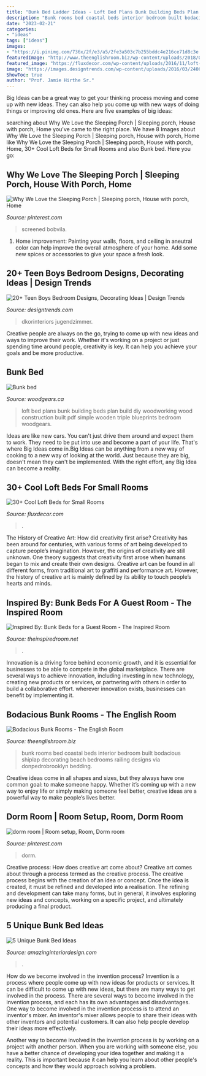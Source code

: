```yaml
---
title: "Bunk Bed Ladder Ideas - Loft Bed Plans Bunk Building Beds Plan Build Diy Woodworking Wood Construction Built Pdf Simple Wooden Triple Blueprints Bedroom Woodgears"
description: "Bunk rooms bed coastal beds interior bedroom built bodacious shiplap decorating beach bedrooms railing designs via donpedrobrooklyn bedding"
date: "2023-02-21"
categories:
- "ideas"
tags: ["ideas"]
images:
- "https://i.pinimg.com/736x/2f/e3/a5/2fe3a503c7b255bddc4e216ce71d8c3e.jpg"
featuredImage: "http://www.theenglishroom.biz/wp-content/uploads/2018/07/3a7dfcbb3f8df3fee4a1ce398a57e77a.jpg"
featured_image: "https://fluxdecor.com/wp-content/uploads/2016/11/loft-beds-for-small-rooms/3-loft-beds-for-small-rooms.jpg"
image: "https://images.designtrends.com/wp-content/uploads/2016/03/24062848/Sassy-Teen-Bedroom-Ideas.jpeg"
ShowToc: true
author: "Prof. Jamie Hirthe Sr."
---
```



Big Ideas can be a great way to get your thinking process moving and come up with new ideas. They can also help you come up with new ways of doing things or improving old ones. Here are five examples of big ideas: 

	

		
searching about Why We Love the Sleeping Porch | Sleeping porch, House with porch, Home you've came to the right place. We have 8 Images about Why We Love the Sleeping Porch | Sleeping porch, House with porch, Home like Why We Love the Sleeping Porch | Sleeping porch, House with porch, Home, 30+ Cool Loft Beds for Small Rooms and also Bunk bed. Here you go:
		
    
## Why We Love The Sleeping Porch | Sleeping Porch, House With Porch, Home

<img loading=lazy src="https://i.pinimg.com/736x/74/60/13/74601363c6a0ce3a3382ab921f19eaae.jpg" onerror="this.onerror=null;this.src='https://tse3.mm.bing.net/th?id=OIP.01e8olTW1oiWYcNyb70SUAHaJ3&amp;pid=15.1';" alt="Why We Love the Sleeping Porch | Sleeping porch, House with porch, Home">

_Source: pinterest.com_

>screened bobvila. 

	

1. Home improvement: Painting your walls, floors, and ceiling in aneutral color can help improve the overall atmosphere of your home. Add some new spices or accessories to give your space a fresh look. 

    
## 20+ Teen Boys Bedroom Designs, Decorating Ideas | Design Trends

<img loading=lazy src="https://images.designtrends.com/wp-content/uploads/2016/03/24062848/Sassy-Teen-Bedroom-Ideas.jpeg" onerror="this.onerror=null;this.src='https://tse1.mm.bing.net/th?id=OIP.yN1_WZCnSw8_8RdyOAQSBgHaLH&amp;pid=15.1';" alt="20+ Teen Boys Bedroom Designs, Decorating Ideas | Design Trends">

_Source: designtrends.com_

>dkorinteriors jugendzimmer. 

	

Creative people are always on the go, trying to come up with new ideas and ways to improve their work. Whether it's working on a project or just spending time around people, creativity is key. It can help you achieve your goals and be more productive.

    
## Bunk Bed

<img loading=lazy src="http://woodgears.ca/bed/bunk_bed/loft_construction.jpg" onerror="this.onerror=null;this.src='https://tse3.mm.bing.net/th?id=OIP.oklLNyiPgMnf0MXx7JJUuQHaIT&amp;pid=15.1';" alt="Bunk bed">

_Source: woodgears.ca_

>loft bed plans bunk building beds plan build diy woodworking wood construction built pdf simple wooden triple blueprints bedroom woodgears. 

	

Ideas are like new cars. You can't just drive them around and expect them to work. They need to be put into use and become a part of your life. That's where Big Ideas come in.Big Ideas can be anything from a new way of cooking to a new way of looking at the world. Just because they are big, doesn't mean they can't be implemented. With the right effort, any Big Idea can become a reality.

    
## 30+ Cool Loft Beds For Small Rooms

<img loading=lazy src="https://fluxdecor.com/wp-content/uploads/2016/11/loft-beds-for-small-rooms/3-loft-beds-for-small-rooms.jpg" onerror="this.onerror=null;this.src='https://tse2.mm.bing.net/th?id=OIP.H7xxyQYfmbtooZLPKkFn_AHaLq&amp;pid=15.1';" alt="30+ Cool Loft Beds for Small Rooms">

_Source: fluxdecor.com_

>. 

	

The History of Creative Art: How did creativity first arise?
Creativity has been around for centuries, with various forms of art being developed to capture people’s imagination. However, the origins of creativity are still unknown. One theory suggests that creativity first arose when humans began to mix and create their own designs. Creative art can be found in all different forms, from traditional art to graffiti and performance art. However, the history of creative art is mainly defined by its ability to touch people’s hearts and minds.

    
## Inspired By: Bunk Beds For A Guest Room - The Inspired Room

<img loading=lazy src="https://theinspiredroom.net/wp-content/uploads/2017/05/Green-built-in-bunk-beds.jpeg" onerror="this.onerror=null;this.src='https://tse1.mm.bing.net/th?id=OIP.LehQZnd8qzGKQCTZdAjAzgHaLH&amp;pid=15.1';" alt="Inspired By: Bunk Beds for a Guest Room - The Inspired Room">

_Source: theinspiredroom.net_

>. 

	

Innovation is a driving force behind economic growth, and it is essential for businesses to be able to compete in the global marketplace. There are several ways to achieve innovation, including investing in new technology, creating new products or services, or partnering with others in order to build a collaborative effort. wherever innovation exists, businesses can benefit by implementing it.

    
## Bodacious Bunk Rooms - The English Room

<img loading=lazy src="http://www.theenglishroom.biz/wp-content/uploads/2018/07/3a7dfcbb3f8df3fee4a1ce398a57e77a.jpg" onerror="this.onerror=null;this.src='https://tse1.mm.bing.net/th?id=OIP.o8jsOcrRpLK-Puwwh_cYEgHaLH&amp;pid=15.1';" alt="Bodacious Bunk Rooms - The English Room">

_Source: theenglishroom.biz_

>bunk rooms bed coastal beds interior bedroom built bodacious shiplap decorating beach bedrooms railing designs via donpedrobrooklyn bedding. 

	

Creative ideas come in all shapes and sizes, but they always have one common goal: to make someone happy. Whether it’s coming up with a new way to enjoy life or simply making someone feel better, creative ideas are a powerful way to make people’s lives better.

    
## Dorm Room | Room Setup, Room, Dorm Room

<img loading=lazy src="https://i.pinimg.com/736x/2f/e3/a5/2fe3a503c7b255bddc4e216ce71d8c3e.jpg" onerror="this.onerror=null;this.src='https://tse3.mm.bing.net/th?id=OIP.YNzZO2amO91X2hdtksXMhgHaJ3&amp;pid=15.1';" alt="dorm room | Room setup, Room, Dorm room">

_Source: pinterest.com_

>dorm. 

	

Creative process: How does creative art come about?
Creative art comes about through a process termed as the creative process. The creative process begins with the creation of an idea or concept. Once the idea is created, it must be refined and developed into a realisation. The refining and development can take many forms, but in general, it involves exploring new ideas and concepts, working on a specific project, and ultimately producing a final product.

    
## 5 Unique Bunk Bed Ideas

<img loading=lazy src="https://www.amazinginteriordesign.com/wp-content/uploads/2014/03/Doll-House-Bunk-Bed-1.jpg" onerror="this.onerror=null;this.src='https://tse4.mm.bing.net/th?id=OIP.CZFBo2EROo6eldE6VEDeuQHaLG&amp;pid=15.1';" alt="5 Unique Bunk Bed Ideas">

_Source: amazinginteriordesign.com_

>. 

	

How do we become involved in the invention process?
Invention is a process where people come up with new ideas for products or services. It can be difficult to come up with new ideas, but there are many ways to get involved in the process. There are several ways to become involved in the invention process, and each has its own advantages and disadvantages.
One way to become involved in the invention process is to attend an inventor's mixer. An inventor's mixer allows people to share their ideas with other inventors and potential customers. It can also help people develop their ideas more effectively.

Another way to become involved in the invention process is by working on a project with another person. When you are working with someone else, you have a better chance of developing your idea together and making it a reality. This is important because it can help you learn about other people's concepts and how they would approach solving a problem.

